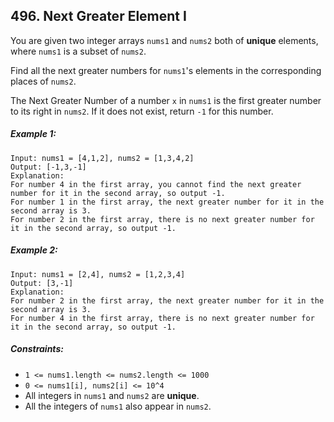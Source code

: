 ## 496. Next Greater Element I

You are given two integer arrays ```nums1``` and ```nums2``` both of **unique** elements, where ```nums1``` is a subset of ```nums2```.

Find all the next greater numbers for ```nums1```'s elements in the corresponding places of ```nums2```.

The Next Greater Number of a number ```x``` in ```nums1``` is the first greater number to its right in ```nums2```. If it does not exist, return ```-1``` for this number.

##### Example 1:
```
Input: nums1 = [4,1,2], nums2 = [1,3,4,2]
Output: [-1,3,-1]
Explanation:
For number 4 in the first array, you cannot find the next greater number for it in the second array, so output -1.
For number 1 in the first array, the next greater number for it in the second array is 3.
For number 2 in the first array, there is no next greater number for it in the second array, so output -1.
```
##### Example 2:
```
Input: nums1 = [2,4], nums2 = [1,2,3,4]
Output: [3,-1]
Explanation:
For number 2 in the first array, the next greater number for it in the second array is 3.
For number 4 in the first array, there is no next greater number for it in the second array, so output -1.
```

##### Constraints:

* ```1 <= nums1.length <= nums2.length <= 1000```
* ```0 <= nums1[i], nums2[i] <= 10^4```
* All integers in ```nums1``` and ```nums2``` are **unique**.
* All the integers of ```nums1``` also appear in ```nums2```.